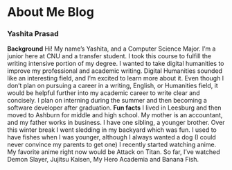 # About Me Blog 
### Yashita Prasad
**Background**
Hi! My name’s Yashita, and a Computer Science Major. I’m a junior here at CNU and a transfer student. 
I took this course to fulfill the writing intensive portion of my degree. I wanted to take digital humanities to improve my professional and academic writing. Digital Humanities sounded like an interesting field, and I’m excited to learn more about it. 
Even though I don’t plan on pursuing a career in a writing, English, or Humanities field, it would be helpful further into my academic career to write clear and concisely. 
I plan on interning during the summer and then becoming a software developer after graduation. 
**Fun facts**
I lived in Leesburg and then moved to Ashburn for middle and high school. My mother is an accountant, and my father works in business. I have one sibling, a younger brother. Over this winter break I went sledding in my backyard which was fun. 
I used to have fishes when I was younger, although I always wanted a dog (I could never convince my parents to get one)
I recently started watching anime. My favorite anime right now would be Attack on Titan. So far, I’ve watched Demon Slayer, Jujitsu Kaisen, My Hero Academia and Banana Fish. 

